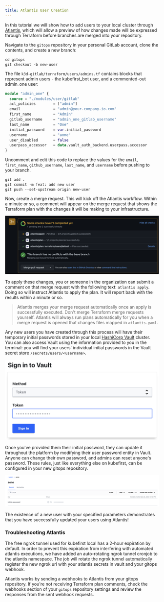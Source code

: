 ```yaml
---
title: Atlantis User Creation
---
```


In this tutorial we will show how to add users to your local cluster through [Atlantis](https://www.runatlantis.io/), which will allow a preview of how changes made will be expressed through Terraform before branches are merged into your repository.

Navigate to the `gitops` repository in your personal GitLab account, clone the contents, and create a new branch:

```shell
cd gitops
git checkout -b new-user
```

The file `k3d-gitlab/terraform/users/admins.tf` contains blocks that represent admin users - the kubefirst_bot user, and a commented-out admin_one user:

```terraform
module "admin_one" {
  source = "./modules/user/gitlab"
  acl_policies        = ["admin"]
  email               = "admin@your-company-io.com"
  first_name          = "Admin"
  gitlab_username     = "admin_one_gitlab_username"
  last_name           = "One"
  initial_password    = var.initial_password
  username            = "aone"
  user_disabled       = false
  userpass_accessor   = data.vault_auth_backend.userpass.accessor
}
```

Uncomment and edit this code to replace the values for the `email`, `first_name`, `github_username`, `last_name`, and `username` before pushing to your branch.

```shell
git add .
git commit -m feat: add new user
git push --set-upstream origin new-user
```

Now, create a merge request. This will kick off the Atlantis workflow. Within a minute or so, a comment will appear on the merge request that shows the Terraform plan with the changes it will be making to your infrastructure.

<!-- TODO: 2.0 - fix this image for a GitLab one -->
![Atlantis comments example](../../../img/kubefirst/local/atlantis-comments.png)

To apply these changes, you or someone in the organization can submit a comment on that merge request with the following text: `atlantis apply`. Doing so will instruct Atlantis to apply the plan. It will report back with the results within a minute or so.

> Atlantis merges your merge request automatically once an apply is successfully executed. Don't merge Terraform merge requests yourself. Atlantis will always run plans automatically for you when a merge request is opened that changes files mapped in `atlantis.yaml`.

Any new users you have created through this process will have their temporary initial passwords stored in your local [HashiCorp Vault](https://argocd.localdev.me/applications/vault) cluster. You can also access Vault using the information provided to you in the terminal: you will find your users' individual initial passwords in the Vault secret store `/secrets/users/<username>`.

![vault token login](../../../img/kubefirst/local/vault-token-login.png)

Once you've provided them their initial password, they can update it throughout the platform by modifying their user password entity in Vault. Anyone can change their own password, and admins can reset anyone's password. These rules, just like everything else on kubefirst, can be configured in your new gitops repository.

![default user creation](../../../img/kubefirst/local/default-user-creation.png)

The existence of a new user with your specified parameters demonstrates that you have successfully updated your users using Atlantis!

### Troubleshooting Atlantis

The free ngrok tunnel used for kubefirst local has a 2-hour expiration by default. In order to prevent this expiration from interfering with automated atlantis executions, we have added an auto-rotating ngrok tunnel cronjob to the atlantis namespace. The job will rotate the ngrok tunnel automatically register the new ngrok url with your atlantis secrets in vault and your gitops webhook.

Atlantis works by sending a webhooks to Atlantis from your gitops repository. If you're not receiving Terraform plan comments, check the webhooks section of your `gitops` repository settings and review the responses from the sent webhook requests.
